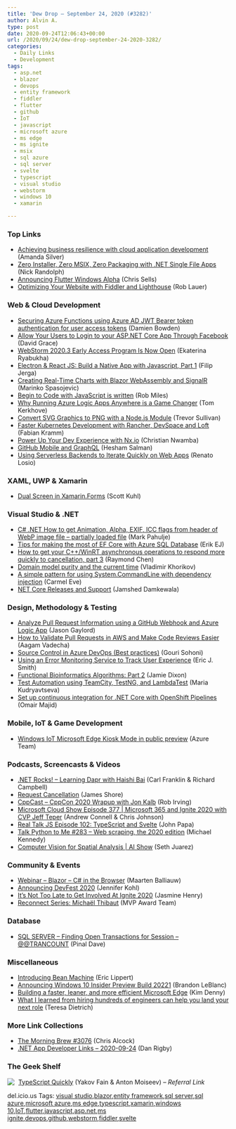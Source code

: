 ```yaml
---
title: 'Dew Drop – September 24, 2020 (#3282)'
author: Alvin A.
type: post
date: 2020-09-24T12:06:43+00:00
url: /2020/09/24/dew-drop-september-24-2020-3282/
categories:
  - Daily Links
  - Development
tags:
  - asp.net
  - blazor
  - devops
  - entity framework
  - fiddler
  - flutter
  - github
  - IoT
  - javascript
  - microsoft azure
  - ms edge
  - ms ignite
  - msix
  - sql azure
  - sql server
  - svelte
  - typescript
  - visual studio
  - webstorm
  - windows 10
  - xamarin

---
```

### <a name="top"></a>Top Links

  * <a href="https://azure.microsoft.com/blog/achieving-business-resilience-with-cloud-application-development/?WT.mc_id=DOP-MVP-4025064" target="_blank" rel="noopener noreferrer">Achieving business resilience with cloud application development</a> (Amanda Silver)
  * <a href="http://feedproxy.google.com/~r/NicksNetTravels/~3/tXkKsQOnzt0/" target="_blank" rel="noopener noreferrer">Zero Installer, Zero MSIX, Zero Packaging with .NET Single File Apps</a> (Nick Randolph)
  * <a href="https://medium.com/flutter/announcing-flutter-windows-alpha-33982cd0f433?source=rss----4da7dfd21a33---4" target="_blank" rel="noopener noreferrer">Announcing Flutter Windows Alpha</a> (Chris Sells)
  * <a href="https://www.telerik.com/blogs/optimizing-your-website-fiddler-lighthouse" target="_blank" rel="noopener noreferrer">Optimizing Your Website with Fiddler and Lighthouse</a> (Rob Lauer)



### <a name="web"></a>Web & Cloud Development

  * <a href="https://damienbod.com/2020/09/24/securing-azure-functions-using-azure-ad-jwt-bearer-token-authentication-for-user-access-tokens/" target="_blank" rel="noopener noreferrer">Securing Azure Functions using Azure AD JWT Bearer token authentication for user access tokens</a> (Damien Bowden)
  * <a href="https://www.roundthecode.com/dotnet/allow-your-users-to-login-to-your-asp-net-core-app-through-facebook" target="_blank" rel="noopener noreferrer">Allow Your Users to Login to your ASP.NET Core App Through Facebook</a> (David Grace)
  * <a href="https://blog.jetbrains.com/webstorm/2020/09/webstorm-2020-3-eap-1/" target="_blank" rel="noopener noreferrer">WebStorm 2020.3 Early Access Program Is Now Open</a> (Ekaterina Ryabukha)
  * <a href="https://codeburst.io/electron-react-js-build-a-native-app-with-javascript-part-1-537111c80df8?source=rss----61061eb0c96b---4" target="_blank" rel="noopener noreferrer">Electron & React JS: Build a Native App with Javascript, Part 1</a> (Filip Jerga)
  * <a href="https://code-maze.com/creating-blazor-webassembly-signalr-charts/" target="_blank" rel="noopener noreferrer">Creating Real-Time Charts with Blazor WebAssembly and SignalR</a> (Marinko Spasojevic)
  * <a href="https://www.robmiles.com/journal/2020/9/23/begin-to-code-with-javascript-is-written" target="_blank" rel="noopener noreferrer">Begin to Code with JavaScript is written</a> (Rob Miles)
  * <a href="https://blog.tomkerkhove.be/2020/09/22/why-running-azure-logic-apps-anywhere-is-a-game-changer/" target="_blank" rel="noopener noreferrer">Why Running Azure Logic Apps Anywhere is a Game Changer</a> (Tom Kerkhove)
  * <a href="https://trevorsullivan.net/2020/09/23/convert-svg-to-png-jpg-raster/" target="_blank" rel="noopener noreferrer">Convert SVG Graphics to PNG with a Node.js Module</a> (Trevor Sullivan)
  * <a href="https://rancher.com/blog/2020/faster-kubernetes-development-rancher-devspace-loft/" target="_blank" rel="noopener noreferrer">Faster Kubernetes Development with Rancher, DevSpace and Loft</a> (Fabian Kramm)
  * <a href="https://www.telerik.com/blogs/power-your-dev-experience-nx" target="_blank" rel="noopener noreferrer">Power Up Your Dev Experience with Nx.io</a> (Christian Nwamba)
  * <a href="https://github.blog/2020-09-23-github-mobile-and-graphql/" target="_blank" rel="noopener noreferrer">GitHub Mobile and GraphQL</a> (Hesham Salman)
  * <a href="https://www.infoq.com/news/2020/09/serverless-iterate-web-apps/?utm_campaign=infoq_content&utm_source=infoq&utm_medium=feed&utm_term=global" target="_blank" rel="noopener noreferrer">Using Serverless Backends to Iterate Quickly on Web Apps</a> (Renato Losio)



### <a name="silverlight"></a>XAML, UWP & Xamarin

  * <a href="https://medium.com/@scottkuhl/dual-screen-in-xamarin-forms-33962b765c9" target="_blank" rel="noopener noreferrer">Dual Screen in Xamarin.Forms</a> (Scott Kuhl)



### <a name="dotnet"></a>Visual Studio & .NET

  * <a href="http://feedproxy.google.com/~r/MetadataConsulting/~3/ifQbKsXEEng/CSharp-dotNET-How-to-get-Animation-Alpha-EXIF-ICC-flags-from-header-of-WebP-image-file-partially-loaded-file.html" target="_blank" rel="noopener noreferrer">C# .NET How to get Animation, Alpha, EXIF, ICC flags from header of WebP image file &#8211; partially loaded file</a> (Mark Pahulje)
  * <a href="http://feedproxy.google.com/~r/ErikejBlogsAboutSqlCompactnetAndRelatedStuff/~3/DOwL97Z8Dbs/tips-for-making-most-of-ef-core-with.html" target="_blank" rel="noopener noreferrer">Tips for making the most of EF Core with Azure SQL Database</a> (Erik EJ)
  * <a href="https://devblogs.microsoft.com/oldnewthing/20200923-00/?p=104261" target="_blank" rel="noopener noreferrer">How to get your C++/WinRT asynchronous operations to respond more quickly to cancellation, part 3</a> (Raymond Chen)
  * <a href="https://enterprisecraftsmanship.com/posts/domain-model-purity-current-time/" target="_blank" rel="noopener noreferrer">Domain model purity and the current time</a> (Vladimir Khorikov)
  * <a href="https://endjin.com/blog/2020/09/simple-pattern-for-using-system-commandline-with-dependency-injection.html" target="_blank" rel="noopener noreferrer">A simple pattern for using System.CommandLine with dependency injection</a> (Carmel Eve)
  * <a href="https://devblogs.microsoft.com/dotnet/net-core-releases-and-support/?WT.mc_id=DOP-MVP-4025064" target="_blank" rel="noopener noreferrer">NET Core Releases and Support</a> (Jamshed Damkewala)



### <a name="design"></a>Design, Methodology & Testing

  * <a href="https://www.jasongaylord.com/blog/2020/09/24/github-pull-request-webhook-logic-app" target="_blank" rel="noopener noreferrer">Analyze Pull Request Information using a GitHub Webhook and Azure Logic App</a> (Jason Gaylord)
  * <a href="https://www.freecodecamp.org/news/validate-pull-requests-in-aws/" target="_blank" rel="noopener noreferrer">How to Validate Pull Requests in AWS and Make Code Reviews Easier</a> (Aagam Vadecha)
  * <a href="http://feedproxy.google.com/~r/netCurryRecentArticles/~3/El0egKGk2jY/ShowArticle.aspx" target="_blank" rel="noopener noreferrer">Source Control in Azure DevOps (Best practices)</a> (Gouri Sohoni)
  * <a href="http://blog.codesmithtools.com/using-an-error-monitoring-service-to-track-user-experience/" target="_blank" rel="noopener noreferrer">Using an Error Monitoring Service to Track User Experience</a> (Eric J. Smith)
  * <a href="https://jamessdixon.com/2020/09/23/functional-bioinformatics-algorithms-part-2/" target="_blank" rel="noopener noreferrer">Functional Bioinformatics Algorithms: Part 2</a> (Jamie Dixon)
  * <a href="https://blog.jetbrains.com/teamcity/2020/09/test-automation-using-teamcity-testng-and-lambdatest/" target="_blank" rel="noopener noreferrer">Test Automation using TeamCity, TestNG, and LambdaTest</a> (Maria Kudryavtseva)
  * <a href="https://developers.redhat.com/blog/2020/09/24/set-up-continuous-integration-for-net-core-with-openshift-pipelines/" target="_blank" rel="noopener noreferrer">Set up continuous integration for .NET Core with OpenShift Pipelines</a> (Omair Majid)



### <a name="mobile"></a>Mobile, IoT & Game Development

  * <a href="https://azure.microsoft.com/en-us/updates/windows-iot-microsoft-edge-kiosk-mode-public-preview/?WT.mc_id=DOP-MVP-4025064" target="_blank" rel="noopener noreferrer">Windows IoT Microsoft Edge Kiosk Mode in public preview</a> (Azure Team)



### <a name="podcasts"></a>Podcasts, Screencasts & Videos

  * <a href="http://www.dotnetrocks.com/default.aspx?ShowNum=1706" target="_blank" rel="noopener noreferrer">.NET Rocks! &#8211; Learning Dapr with Haishi Bai</a> (Carl Franklin & Richard Campbell)
  * <a href="https://www.jamesshore.com/v2/projects/lunch-and-learn/request-cancellation" target="_blank" rel="noopener noreferrer">Request Cancellation</a> (James Shore)
  * <a href="https://cppcast.libsyn.com/cppcon-2020-wrapup-with-jon-kalb" target="_blank" rel="noopener noreferrer">CppCast &#8211; CppCon 2020 Wrapup with Jon Kalb</a> (Rob Irving)
  * <a href="http://feeds.microsoftcloudshow.com/~r/microsoftcloudshowepisodes/~3/gM-ORoYtpLs/" target="_blank" rel="noopener noreferrer">Microsoft Cloud Show Episode 377 | Microsoft 365 and Ignite 2020 with CVP Jeff Teper</a> (Andrew Connell & Chris Johnson)
  * <a href="https://realtalkjavascript.simplecast.com/episodes/episode-102-typescript-and-svelte-FDFmP5eM" target="_blank" rel="noopener noreferrer">Real Talk JS Episode 102: TypeScript and Svelte</a> (John Papa)
  * <a href="https://talkpython.fm/episodes/show/283/web-scraping-the-2020-edition" target="_blank" rel="noopener noreferrer">Talk Python to Me #283 &#8211; Web scraping, the 2020 edition</a> (Michael Kennedy)
  * <a href="https://channel9.msdn.com/Shows/AI-Show/Computer-Vision-for-Spatial-Analysis?WT.mc_id=DOP-MVP-4025064" target="_blank" rel="noopener noreferrer">Computer Vision for Spatial Analysis | AI Show</a> (Seth Juarez)



### <a name="events"></a>Community & Events

  * <a href="https://blog.jetbrains.com/dotnet/2020/09/24/webinar-blazor-c-in-the-browser/" target="_blank" rel="noopener noreferrer">Webinar – Blazor – C# in the Browser</a> (Maarten Balliauw)
  * <a href="http://feedproxy.google.com/~r/GDBcode/~3/goB8MkXgUho/announcing-devfest-2020.html" target="_blank" rel="noopener noreferrer">Announcing DevFest 2020</a> (Jennifer Kohl)
  * <a href="https://techcommunity.microsoft.com/t5/azure-migration/it-s-not-too-late-to-get-involved-at-ignite-2020/ba-p/1705385?WT.mc_id=DOP-MVP-4025064" target="_blank" rel="noopener noreferrer">It&#8217;s Not Too Late to Get Involved At Ignite 2020</a> (Jasmine Henry)
  * <a href="https://techcommunity.microsoft.com/t5/microsoft-mvp-award-program-blog/reconnect-series-micha%C3%ABl-thibaut/ba-p/1699785?WT.mc_id=DOP-MVP-4025064" target="_blank" rel="noopener noreferrer">Reconnect Series: Michaël Thibaut</a> (MVP Award Team)



### <a name="sql"></a>Database

  * <a href="https://blog.sqlauthority.com/2020/09/24/sql-server-finding-open-transactions-for-session-trancount/?utm_source=rss&utm_medium=rss&utm_campaign=sql-server-finding-open-transactions-for-session-trancount" target="_blank" rel="noopener noreferrer">SQL SERVER – Finding Open Transactions for Session – @@TRANCOUNT</a> (Pinal Dave)



### <a name="misc"></a>Miscellaneous

  * <a href="https://ericlippert.com/2020/09/23/introducing-bean-machine/" target="_blank" rel="noopener noreferrer">Introducing Bean Machine</a> (Eric Lippert)
  * <a href="https://blogs.windows.com/windows-insider/2020/09/23/announcing-windows-10-insider-preview-build-20221/?WT.mc_id=WD-MVP-4025064" target="_blank" rel="noopener noreferrer">Announcing Windows 10 Insider Preview Build 20221</a> (Brandon LeBlanc)
  * <a href="https://blogs.windows.com/msedgedev/2020/09/23/faster-leaner-more-efficient-microsoft-edge/?WT.mc_id=WD-MVP-4025064" target="_blank" rel="noopener noreferrer">Building a faster, leaner, and more efficient Microsoft Edge</a> (Kim Denny)
  * <a href="https://stackoverflow.blog/2020/09/23/hiring-jobs-candidates-software-coding-programmers-teresa-dietrich/" target="_blank" rel="noopener noreferrer">What I learned from hiring hundreds of engineers can help you land your next role</a> (Teresa Dietrich)



### <a name="links"></a>More Link Collections

  * <a href="http://feedproxy.google.com/~r/ReflectivePerspective/~3/yz_jWIICnDA/" target="_blank" rel="noopener noreferrer">The Morning Brew #3076</a> (Chris Alcock)
  * <a href="https://links.danrigby.com/2020/09/app-developer-links-2020-09-24/" target="_blank" rel="noopener noreferrer">.NET App Developer Links &#8211; 2020-09-24</a> (Dan Rigby)



### <a name="shelf"></a>The Geek Shelf

<a href="https://www.amazon.com/TypeScript-Quickly-Yakov-Fain/dp/1617295949/?tag=amavin-20" target="_blank" rel="noopener noreferrer"><img decoding="async" align="left" style="margin: 0px 5px 10px 0px; border: 0px currentcolor; border-image: none; float: left; display: inline; background-image: none;" src="https://m.media-amazon.com/images/I/81Rh46s8OmL._AC_UY218_.jpg" border="0" /></a>&nbsp;<a href="https://www.amazon.com/TypeScript-Quickly-Yakov-Fain/dp/1617295949/?tag=amavin-20" target="_blank" rel="noopener noreferrer">TypeScript Quickly</a> (Yakov Fain & Anton Moiseev) _&#8211; Referral Link_









<div class="wlWriterEditableSmartContent" id="scid:77ECF5F8-D252-44F5-B4EB-D463C5396A79:a56ecbed-6032-4ec3-8562-fec7eccce72c" style="margin: 0px; padding: 0px; float: none; display: inline;">
  del.icio.us Tags: <a href="http://del.icio.us/popular/visual+studio" rel="tag">visual studio</a>,<a href="http://del.icio.us/popular/blazor" rel="tag">blazor</a>,<a href="http://del.icio.us/popular/entity+framework" rel="tag">entity framework</a>,<a href="http://del.icio.us/popular/sql+server" rel="tag">sql server</a>,<a href="http://del.icio.us/popular/sql+azure" rel="tag">sql azure</a>,<a href="http://del.icio.us/popular/microsoft+azure" rel="tag">microsoft azure</a>,<a href="http://del.icio.us/popular/ms+edge" rel="tag">ms edge</a>,<a href="http://del.icio.us/popular/typescript" rel="tag">typescript</a>,<a href="http://del.icio.us/popular/xamarin" rel="tag">xamarin</a>,<a href="http://del.icio.us/popular/windows+10" rel="tag">windows 10</a>,<a href="http://del.icio.us/popular/IoT" rel="tag">IoT</a>,<a href="http://del.icio.us/popular/flutter" rel="tag">flutter</a>,<a href="http://del.icio.us/popular/javascript" rel="tag">javascript</a>,<a href="http://del.icio.us/popular/asp.net" rel="tag">asp.net</a>,<a href="http://del.icio.us/popular/ms+ignite" rel="tag">ms ignite</a>,<a href="http://del.icio.us/popular/devops" rel="tag">devops</a>,<a href="http://del.icio.us/popular/github" rel="tag">github</a>,<a href="http://del.icio.us/popular/webstorm" rel="tag">webstorm</a>,<a href="http://del.icio.us/popular/fiddler" rel="tag">fiddler</a>,<a href="http://del.icio.us/popular/svelte" rel="tag">svelte</a>
</div>